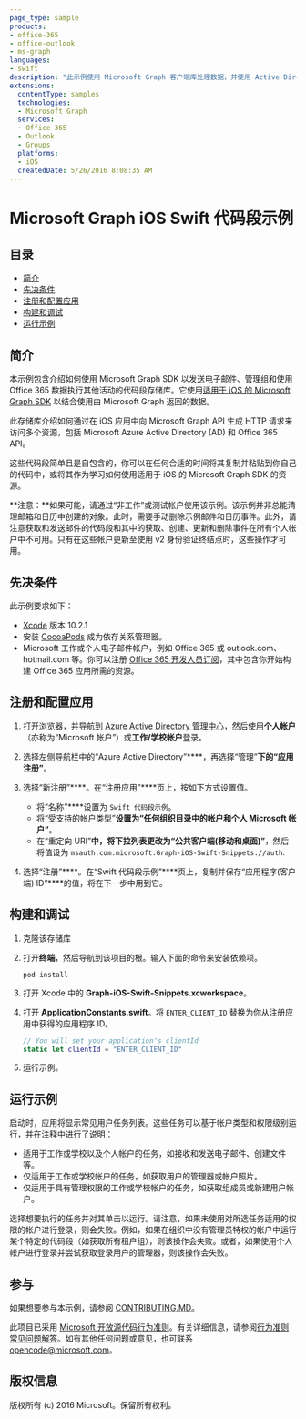 ```yaml
---
page_type: sample
products:
- office-365 
- office-outlook
- ms-graph
languages:
- swift
description: "此示例使用 Microsoft Graph 客户端库处理数据，并使用 Active Directory 身份验证库 (ADAL) 对用户的工作或学校 Office 365 帐户进行身份验证。"
extensions:
  contentType: samples
  technologies:
  - Microsoft Graph
  services:
  - Office 365
  - Outlook
  - Groups
  platforms:
  - iOS
  createdDate: 5/26/2016 8:08:35 AM
---
```

# Microsoft Graph iOS Swift 代码段示例

## 目录

- [简介](#introduction)
- [先决条件](#prerequisites)
- [注册和配置应用](#register-and-configure-the-app)
- [构建和调试](#build-and-debug)
- [运行示例](#running-the-sample)

## 简介

本示例包含介绍如何使用 Microsoft Graph SDK 以发送电子邮件、管理组和使用 Office 365 数据执行其他活动的代码段存储库。它使用[适用于 iOS 的 Microsoft Graph SDK](https://github.com/microsoftgraph/msgraph-sdk-ios) 以结合使用由 Microsoft Graph 返回的数据。

此存储库介绍如何通过在 iOS 应用中向 Microsoft Graph API 生成 HTTP 请求来访问多个资源，包括 Microsoft Azure Active Directory (AD) 和 Office 365 API。

这些代码段简单且是自包含的，你可以在任何合适的时间将其复制并粘贴到你自己的代码中，或将其作为学习如何使用适用于 iOS 的 Microsoft Graph SDK 的资源。

**注意：**如果可能，请通过“非工作”或测试帐户使用该示例。该示例并非总能清理邮箱和日历中创建的对象。此时，需要手动删除示例邮件和日历事件。此外，请注意获取和发送邮件的代码段和其中的获取、创建、更新和删除事件在所有个人帐户中不可用。只有在这些帐户更新至使用 v2 身份验证终结点时，这些操作才可用。

## 先决条件

此示例要求如下：

- [Xcode](https://developer.apple.com/xcode/downloads/) 版本 10.2.1
- 安装 [CocoaPods](https://guides.cocoapods.org/using/using-cocoapods.html) 成为依存关系管理器。
- Microsoft 工作或个人电子邮件帐户，例如 Office 365 或 outlook.com、hotmail.com 等。你可以注册 [Office 365 开发人员订阅](https://aka.ms/devprogramsignup)，其中包含你开始构建 Office 365 应用所需的资源。

## 注册和配置应用

1. 打开浏览器，并导航到 [Azure Active Directory 管理中心](https://aad.portal.azure.com)，然后使用**个人帐户**（亦称为“Microsoft 帐户”）或**工作/学校帐户**登录。

1. 选择左侧导航栏中的“Azure Active Directory”****，再选择“管理”****下的“应用注册”****。

1. 选择“新注册”****。在“注册应用”****页上，按如下方式设置值。

    - 将“名称”****设置为 `Swift 代码段示例`。
    - 将“受支持的帐户类型”****设置为“任何组织目录中的帐户和个人 Microsoft 帐户”****。
    - 在“重定向 URI”****中，将下拉列表更改为“公共客户端(移动和桌面)”****，然后将值设为 `msauth.com.microsoft.Graph-iOS-Swift-Snippets://auth`.

1. 选择“注册”****。在“Swift 代码段示例”****页上，复制并保存“应用程序(客户端) ID”****的值，将在下一步中用到它。

## 构建和调试

1. 克隆该存储库

1. 打开**终端**，然后导航到该项目的根。输入下面的命令来安装依赖项。

    ```Shell
    pod install
    ```

1. 打开 Xcode 中的 **Graph-iOS-Swift-Snippets.xcworkspace**。

1. 打开 **ApplicationConstants.swift**。将 `ENTER_CLIENT_ID` 替换为你从注册应用中获得的应用程序 ID。

    ```swift
    // You will set your application's clientId
    static let clientId = "ENTER_CLIENT_ID"
    ```

1. 运行示例。

## 运行示例

启动时，应用将显示常见用户任务列表。这些任务可以基于帐户类型和权限级别运行，并在注释中进行了说明：

- 适用于工作或学校以及个人帐户的任务，如接收和发送电子邮件、创建文件等。
- 仅适用于工作或学校帐户的任务，如获取用户的管理器或帐户照片。
- 仅适用于具有管理权限的工作或学校帐户的任务，如获取组成员或新建用户帐户。

选择想要执行的任务并对其单击以运行。请注意，如果未使用对所选任务适用的权限的帐户进行登录，则会失败。例如，如果在组织中没有管理员特权的帐户中运行某个特定的代码段（如获取所有租户组），则该操作会失败。或者，如果使用个人帐户进行登录并尝试获取登录用户的管理器，则该操作会失败。

## 参与

如果想要参与本示例，请参阅 [CONTRIBUTING.MD](/CONTRIBUTING.md)。

此项目已采用 [Microsoft 开放源代码行为准则](https://opensource.microsoft.com/codeofconduct/)。有关详细信息，请参阅[行为准则常见问题解答](https://opensource.microsoft.com/codeofconduct/faq/)。如有其他任何问题或意见，也可联系 [opencode@microsoft.com](mailto:opencode@microsoft.com)。

## 版权信息

版权所有 (c) 2016 Microsoft。保留所有权利。
